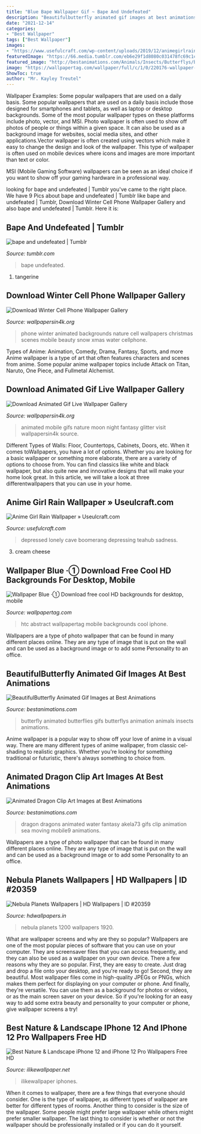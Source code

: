 ```yaml
---
title: "Blue Bape Wallpaper Gif ~ Bape And Undefeated"
description: "Beautifulbutterfly animated gif images at best animations"
date: "2021-12-14"
categories:
- "Best Wallpaper"
tags: ["Best Wallpaper"]
images:
- "https://www.usefulcraft.com/wp-content/uploads/2019/12/animegirlrainwallpaper-3.jpg"
featuredImage: "https://66.media.tumblr.com/eb6e29f1d8080c031478fc69c1cbb00d/tumblr_oirxort8Ow1v7vt33o1_500.gif"
featured_image: "http://bestanimations.com/Animals/Insects/Butterflys/butterfly-gif-animation-9.gif"
image: "https://wallpapertag.com/wallpaper/full/c/1/0/220176-wallpaper-blue-1080x1920-pc.jpg"
ShowToc: true
author: "Mr. Kayley Treutel"
---
```



Wallpaper Examples: Some popular wallpapers that are used on a daily basis.
Some popular wallpapers that are used on a daily basis include those designed for smartphones and tablets, as well as laptop or desktop backgrounds. Some of the most popular wallpaper types on these platforms include photo, vector, and MSI. 
Photo wallpaper is often used to show off photos of people or things within a given space. It can also be used as a background image for websites, social media sites, and other applications.Vector wallpaper is often created using vectors which make it easy to change the design and look of the wallpaper. This type of wallpaper is often used on mobile devices where icons and images are more important than text or color. 

MSI (Mobile Gaming Software) wallpapers can be seen as an ideal choice if you want to show off your gaming hardware in a professional way.

	

		
looking for bape and undefeated | Tumblr you've came to the right place. We have 9 Pics about bape and undefeated | Tumblr like bape and undefeated | Tumblr, Download Winter Cell Phone Wallpaper Gallery and also bape and undefeated | Tumblr. Here it is:
		
    
## Bape And Undefeated | Tumblr

<img loading=lazy src="https://66.media.tumblr.com/eb6e29f1d8080c031478fc69c1cbb00d/tumblr_oirxort8Ow1v7vt33o1_500.gif" onerror="this.onerror=null;this.src='https://tse3.mm.bing.net/th?id=OIP.EhW8pQF4KbB5zbp9HJ7wCQHaLH&amp;pid=15.1';" alt="bape and undefeated | Tumblr">

_Source: tumblr.com_

>bape undefeated. 

	

1. tangerine 

    
## Download Winter Cell Phone Wallpaper Gallery

<img loading=lazy src="https://www.wallpapersin4k.org/wp-content/uploads/2017/04/Winter-Cell-Phone-Wallpaper-1.gif" onerror="this.onerror=null;this.src='https://tse3.mm.bing.net/th?id=OIP.DMzZ8VnY4r5q5IpsuF_SLwAAAA&amp;pid=15.1';" alt="Download Winter Cell Phone Wallpaper Gallery">

_Source: wallpapersin4k.org_

>phone winter animated backgrounds nature cell wallpapers christmas scenes mobile beauty snow xmas water cellphone. 

	

Types of Anime: Animation, Comedy, Drama, Fantasy, Sports, and more
Anime wallpaper is a type of art that often features characters and scenes from anime. Some popular anime wallpaper topics include Attack on Titan, Naruto, One Piece, and Fullmetal Alchemist.

    
## Download Animated Gif Live Wallpaper Gallery

<img loading=lazy src="https://www.wallpapersin4k.org/wp-content/uploads/2017/04/Animated-Gif-Live-Wallpaper-8.gif" onerror="this.onerror=null;this.src='https://tse4.mm.bing.net/th?id=OIP.iU9xiENj0UEhLTPwYlZGmQAAAA&amp;pid=15.1';" alt="Download Animated Gif Live Wallpaper Gallery">

_Source: wallpapersin4k.org_

>animated mobile gifs nature moon night fantasy glitter visit wallpapersin4k source. 

	

Different Types of Walls: Floor, Countertops, Cabinets, Doors, etc.
When it comes toWallpapers, you have a lot of options. Whether you are looking for a basic wallpaper or something more elaborate, there are a variety of options to choose from. You can find classics like white and black wallpaper, but also quite new and innovative designs that will make your home look great. In this article, we will take a look at three differentwallpapers that you can use in your home.

    
## Anime Girl Rain Wallpaper » Useulcraft.com

<img loading=lazy src="https://www.usefulcraft.com/wp-content/uploads/2019/12/animegirlrainwallpaper-3.jpg" onerror="this.onerror=null;this.src='https://tse1.mm.bing.net/th?id=OIP.FnbMl1qTmUpCuqrdRUxz7QHaEK&amp;pid=15.1';" alt="Anime Girl Rain Wallpaper » Useulcraft.com">

_Source: usefulcraft.com_

>depressed lonely cave boomerang depressing teahub sadness. 

	

3. cream cheese 

    
## Wallpaper Blue ·① Download Free Cool HD Backgrounds For Desktop, Mobile

<img loading=lazy src="https://wallpapertag.com/wallpaper/full/c/1/0/220176-wallpaper-blue-1080x1920-pc.jpg" onerror="this.onerror=null;this.src='https://tse1.mm.bing.net/th?id=OIP.oFSknWLQiAca2ebSuH4N6wHaNK&amp;pid=15.1';" alt="Wallpaper Blue ·① Download free cool HD backgrounds for desktop, mobile">

_Source: wallpapertag.com_

>htc abstract wallpapertag mobile backgrounds cool iphone. 

	



Wallpapers are a type of photo wallpaper that can be found in many different places online. They are any type of image that is put on the wall and can be used as a background image or to add some Personality to an office.

    
## BeautifulButterfly Animated Gif Images At Best Animations

<img loading=lazy src="http://bestanimations.com/Animals/Insects/Butterflys/butterfly-gif-animation-9.gif" onerror="this.onerror=null;this.src='https://tse2.mm.bing.net/th?id=OIP.89QnttP0hbpACD9vcVwwHQHaD_&amp;pid=15.1';" alt="BeautifulButterfly Animated Gif Images at Best Animations">

_Source: bestanimations.com_

>butterfly animated butterflies gifs butterflys animation animals insects animations. 

	

Anime wallpaper is a popular way to show off your love of anime in a visual way. There are many different types of anime wallpaper, from classic cel-shading to realistic graphics. Whether you're looking for something traditional or futuristic, there's always something to choice from.

    
## Animated Dragon Clip Art Images At Best Animations

<img loading=lazy src="http://bestanimations.com/Fantasy/Dragons/dragon-animated-gif-82.gif" onerror="this.onerror=null;this.src='https://tse4.mm.bing.net/th?id=OIP.l4kLdOBftVQwg32WiGgg3wHaJ4&amp;pid=15.1';" alt="Animated Dragon Clip Art Images at Best Animations">

_Source: bestanimations.com_

>dragon dragons animated water fantasy akela73 gifs clip animation sea moving mobile9 animations. 

	



Wallpapers are a type of photo wallpaper that can be found in many different places online. They are any type of image that is put on the wall and can be used as a background image or to add some Personality to an office.

    
## Nebula Planets Wallpapers | HD Wallpapers | ID #20359

<img loading=lazy src="https://www.hdwallpapers.in/download/nebula_planets-1920x1200.jpg" onerror="this.onerror=null;this.src='https://tse2.mm.bing.net/th?id=OIP.AC4sEp0w36ljHUBHyXftcAHaEo&amp;pid=15.1';" alt="Nebula Planets Wallpapers | HD Wallpapers | ID #20359">

_Source: hdwallpapers.in_

>nebula planets 1200 wallpapers 1920. 

	

What are wallpaper screens and why are they so popular?
Wallpapers are one of the most popular pieces of software that you can use on your computer. They are screensaver files that you can access frequently, and they can also be used as a wallpaper on your own device. There a few reasons why they are so popular. First, they are easy to create. Just drag and drop a file onto your desktop, and you're ready to go! Second, they are beautiful. Most wallpaper files come in high-quality JPEGs or PNGs, which makes them perfect for displaying on your computer or phone. And finally, they're versatile. You can use them as a background for photos or videos, or as the main screen saver on your device. So if you're looking for an easy way to add some extra beauty and personality to your computer or phone, give wallpaper screens a try!

    
## Best Nature &amp; Landscape IPhone 12 And IPhone 12 Pro Wallpapers Free HD

<img loading=lazy src="https://r1.ilikewallpaper.net/iphone-12-pro-wallpapers/download-103309/small-body-of-water-between-palm-tree.jpg" onerror="this.onerror=null;this.src='https://tse1.mm.bing.net/th?id=OIP.vWSLua3ipkFvA7iwWUDu4gHaQB&amp;pid=15.1';" alt="Best Nature &amp; Landscape iPhone 12 and iPhone 12 Pro Wallpapers Free HD">

_Source: ilikewallpaper.net_

>ilikewallpaper iphones. 

	

When it comes to wallpaper, there are a few things that everyone should consider. One is the type of wallpaper, as different types of wallpaper are better for different types of rooms. Another thing to consider is the size of the wallpaper. Some people might prefer large wallpaper while others might prefer smaller wallpaper. The last thing to consider is whether or not the wallpaper should be professionally installed or if you can do it yourself.

